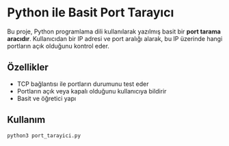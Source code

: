 # Python ile Basit Port Tarayıcı

Bu proje, Python programlama dili kullanılarak yazılmış basit bir **port tarama aracıdır**. 
Kullanıcıdan bir IP adresi ve port aralığı alarak, bu IP üzerinde hangi portların açık olduğunu kontrol eder.

## Özellikler

- TCP bağlantısı ile portların durumunu test eder
- Portların açık veya kapalı olduğunu kullanıcıya bildirir
- Basit ve öğretici yapı

## Kullanım

```bash
python3 port_tarayici.py
